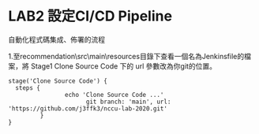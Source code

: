 
# LAB2 設定CI/CD Pipeline
自動化程式碼集成、佈署的流程

1.至recommendation\src\main\resources目錄下查看一個名為Jenkinsfile的檔案，將 Stage1 Clone Source Code 下的 url 參數改為你git的位置。
```
stage('Clone Source Code') {
  steps {
            	echo 'Clone Source Code ...'
				      git branch: 'main', url: 'https://github.com/j3ffk3/nccu-lab-2020.git'
         }
}
```
